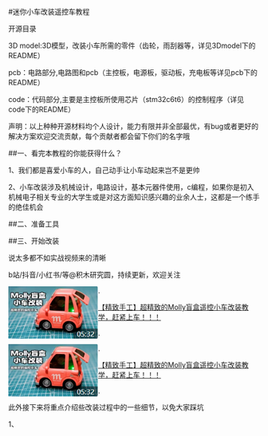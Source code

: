 

#迷你小车改装遥控车教程

开源目录

3D model:3D模型，改装小车所需的零件（齿轮，雨刮器等，详见3Dmodel下的README）

pcb：电路部分,电路图和pcb（主控板，电源板，驱动板，充电板等详见pcb下的README）

code：代码部分,主要是主控板所使用芯片（stm32c6t6）的控制程序（详见code下的README）

声明：以上种种开源材料均个人设计，能力有限并非全部最优，有bug或者更好的解决方案欢迎交流贡献，每个贡献者都会留下你们的名字哦

##一、看完本教程的你能获得什么？

1、我们都是喜爱小车的人，自己动手让小车动起来岂不是更帅

2、小车改装涉及机械设计，电路设计，基本元器件使用，c编程，如果你是初入机械电子相关专业的大学生或是对这方面知识感兴趣的业余人士，这都是一个练手的绝佳机会

##二、准备工具

##三、开始改装

说太多都不如实战视频来的清晰

b站/抖音/小红书/等@积木研究圆，持续更新，欢迎关注



<img src="./docs/mollycar.png" width="180" height="105" align="left">
.


[【精致手工】超精致的Molly盲盒遥控小车改装教学，赶紧上车！！！](https://www.bilibili.com/video/BV1tP4y1i7FT/?spm_id_from=333.999.0.0&vd_source=89cad0e1890ff49027d6a9f92e9147a6)

.



<img src="./docs/mollycar.png" width="180" height="105" align="left"> 

.

[【精致手工】超精致的Molly盲盒遥控小车改装教学，赶紧上车！！！](https://www.bilibili.com/video/BV1tP4y1i7FT/?spm_id_from=333.999.0.0&vd_source=89cad0e1890ff49027d6a9f92e9147a6)

.

此外接下来将重点介绍些改装过程中的一些细节，以免大家踩坑

1、